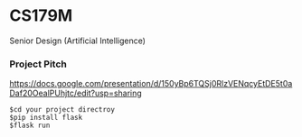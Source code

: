 # CS179M
Senior Design (Artificial Intelligence)
### Project Pitch 
https://docs.google.com/presentation/d/150yBp6TQSj0RlzVENqcyEtDE5t0aDaf20OealPUhjtc/edit?usp=sharing

```
$cd your project directroy
$pip install flask
$flask run
```
